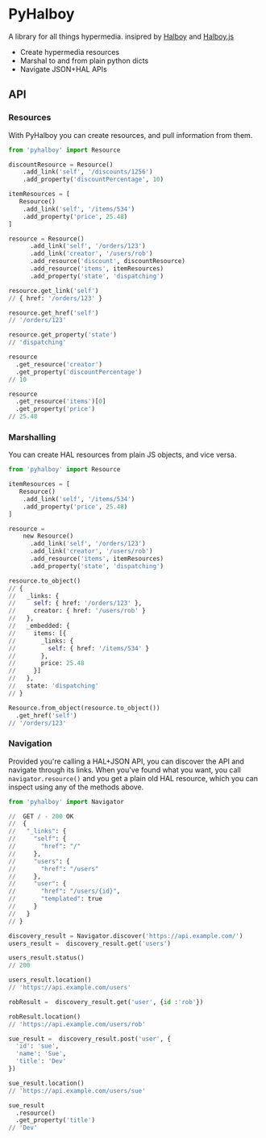 # PyHalboy


A library for all things hypermedia. insipred by [Halboy](https://github.com/jimmythompson/halboy/) and [Halboy.js](https://github.com/jimmythompson/halboy.js/)

* Create hypermedia resources
* Marshal to and from plain python dicts
* Navigate JSON+HAL APIs

## API

### Resources

With PyHalboy you can create resources, and pull information from them.

```python
from 'pyhalboy' import Resource

discountResource = Resource()
    .add_link('self', '/discounts/1256')
    .add_property('discountPercentage', 10)

itemResources = [
   Resource()
    .add_link('self', '/items/534')
    .add_property('price', 25.48)
]

resource = Resource()
      .add_link('self', '/orders/123')
      .add_link('creator', '/users/rob')
      .add_resource('discount', discountResource)
      .add_resource('items', itemResources)
      .add_property('state', 'dispatching')

resource.get_link('self')
// { href: '/orders/123' }

resource.get_href('self')
// '/orders/123'

resource.get_property('state')
// 'dispatching'

resource
  .get_resource('creator')
  .get_property('discountPercentage')
// 10

resource
  .get_resource('items')[0]
  .get_property('price')
// 25.48
```

### Marshalling

You can create HAL resources from plain JS objects, and vice versa.

```python
from 'pyhalboy' import Resource

itemResources = [
   Resource()
    .add_link('self', '/items/534')
    .add_property('price', 25.48)
]

resource =
    new Resource()
      .add_link('self', '/orders/123')
      .add_link('creator', '/users/rob')
      .add_resource('items', itemResources)
      .add_property('state', 'dispatching')

resource.to_object()
// {
//   _links: {
//     self: { href: '/orders/123' },
//     creator: { href: '/users/rob' }
//   },
//   _embedded: {
//     items: [{
//       _links: {
//         self: { href: '/items/534' }
//       },
//       price: 25.48
//     }]
//   },
//   state: 'dispatching'
// }

Resource.from_object(resource.to_object())
  .get_href('self')
// '/orders/123'
```

### Navigation

Provided you're calling a HAL+JSON API, you can discover the API and navigate
through its links. When you've found what you want, you call
`navigator.resource()` and you get a plain old HAL resource, which you can inspect
using any of the methods above.

```python
from 'pyhalboy' import Navigator

//  GET / - 200 OK
//  {
//   "_links": {
//     "self": {
//       "href": "/"
//     },
//     "users": {
//       "href": "/users"
//     },
//     "user": {
//       "href": "/users/{id}",
//       "templated": true
//     }
//   }
// }

discovery_result = Navigator.discover('https://api.example.com/')
users_result =  discovery_result.get('users')

users_result.status()
// 200

users_result.location()
// 'https://api.example.com/users'

robResult =  discovery_result.get('user', {id :'rob'})

robResult.location()
// 'https://api.example.com/users/rob'

sue_result =  discovery_result.post('user', {
  'id': 'sue',
  'name': 'Sue',
  'title': 'Dev'
})

sue_result.location()
// 'https://api.example.com/users/sue'

sue_result
  .resource()
  .get_property('title')
// 'Dev'
```